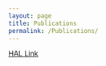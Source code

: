 ```yaml
---
layout: page
title: Publications
permalink: /Publications/
---
```

[HAL Link](http://haltools.archives-ouvertes.fr/Public/afficheRequetePubli.php?auteur_exp=Olivier,Mullier&CB_auteur=oui&CB_titre=oui&CB_article=oui&langue=Francais&tri_exp=annee_publi&tri_exp2=typdoc&tri_exp3=date_publi&ordre_aff=TA&Fen=Aff&css=../css/VisuRubriqueEncadre.css)
